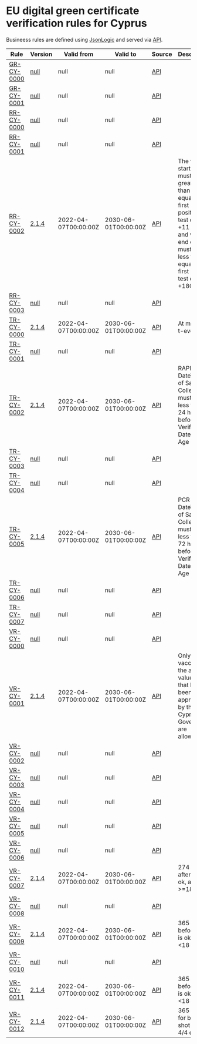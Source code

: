 # EU digital green certificate verification rules for Cyprus

Busineess rules are defined using [JsonLogic](https://jsonlogic.com) and served via [API](https://dgca-businessrule-service.ezdrav.si/rules/CY).

| Rule | Version | Valid from | Valid to | Source | Description |
| ---- | ------- | ---------- | -------- | ------ | ----------- |
| [GR-CY-0000](GR-CY-0000.json) | [null](GR-CY-0000_null.json) | null | null | [API](https://dgca-businessrule-service.ezdrav.si/rules/CY/eda50a9ef9f5f961bb5d7506fcea952dc202c0c34ddb09f6c121790017908b6d) |  |
| [GR-CY-0001](GR-CY-0001.json) | [null](GR-CY-0001_null.json) | null | null | [API](https://dgca-businessrule-service.ezdrav.si/rules/CY/04b85d1a1226a5d8d97b78a780f38ddf773f80fabd6c09bf10ade8f83827a97e) |  |
| [RR-CY-0000](RR-CY-0000.json) | [null](RR-CY-0000_null.json) | null | null | [API](https://dgca-businessrule-service.ezdrav.si/rules/CY/2475d974faade3ff0fd11bd136e1a7308effa134d1e690cb20f66f3131995a0c) |  |
| [RR-CY-0001](RR-CY-0001.json) | [null](RR-CY-0001_null.json) | null | null | [API](https://dgca-businessrule-service.ezdrav.si/rules/CY/232d4046dc1021292a83d3d8d1b79ca6ddb447b4779d7ac817cdadf7283d691c) |  |
| [RR-CY-0002](RR-CY-0002.json) | [2.1.4](RR-CY-0002_2.1.4.json) | 2022-04-07T00:00:00Z | 2030-06-01T00:00:00Z | [API](https://dgca-businessrule-service.ezdrav.si/rules/CY/730cc64d78f39f8b5a34936089e6d9f30e394e21cbc555382b572590b21af813) | The validity start date must be greater than or equal to the first positive test date +11 days and validity end date must be less than or equal to the first postive test date +180. |
| [RR-CY-0003](RR-CY-0003.json) | [null](RR-CY-0003_null.json) | null | null | [API](https://dgca-businessrule-service.ezdrav.si/rules/CY/d1f4164dcdc2c0a4f638d2b5a42d56c96b330aeefb34344317e28d9bb868000b) |  |
| [TR-CY-0000](TR-CY-0000.json) | [2.1.4](TR-CY-0000_2.1.4.json) | 2022-04-07T00:00:00Z | 2030-06-01T00:00:00Z | [API](https://dgca-businessrule-service.ezdrav.si/rules/CY/016d4845e31957d3faa861c91b2264c60c70654765c3556c3a3b52ff1c9b1d70) | At most one t-event. |
| [TR-CY-0001](TR-CY-0001.json) | [null](TR-CY-0001_null.json) | null | null | [API](https://dgca-businessrule-service.ezdrav.si/rules/CY/87e3540c96b400056ef01e474e3cbf241a65a260090c418df7767232200fb738) |  |
| [TR-CY-0002](TR-CY-0002.json) | [2.1.4](TR-CY-0002_2.1.4.json) | 2022-04-07T00:00:00Z | 2030-06-01T00:00:00Z | [API](https://dgca-businessrule-service.ezdrav.si/rules/CY/2abaa33f2ecd8966d1719500a61d7e12c38ec08ba543a289bc66836e2294327f) | RAPID DateTime of Sample Collection must be less than 24 hours before the Verification Datetime if Age >= 18 |
| [TR-CY-0003](TR-CY-0003.json) | [null](TR-CY-0003_null.json) | null | null | [API](https://dgca-businessrule-service.ezdrav.si/rules/CY/5078ca24624d2c44e3fb0be9a017384c97c3d0d57059d7eaa18e316fad9fdd5b) |  |
| [TR-CY-0004](TR-CY-0004.json) | [null](TR-CY-0004_null.json) | null | null | [API](https://dgca-businessrule-service.ezdrav.si/rules/CY/09eea50707865c30346b169a34c5596d26ec2ea5407a1517eda3fb3a85d11a3e) |  |
| [TR-CY-0005](TR-CY-0005.json) | [2.1.4](TR-CY-0005_2.1.4.json) | 2022-04-07T00:00:00Z | 2030-06-01T00:00:00Z | [API](https://dgca-businessrule-service.ezdrav.si/rules/CY/4302dd93b0e5fd6518b3bce5a3e1863c1d94edd26e37d4a37d794483a5f00b82) | PCR DateTime of Sample Collection must be less than 72 hours before the Verification Datetime if Age >= 18 |
| [TR-CY-0006](TR-CY-0006.json) | [null](TR-CY-0006_null.json) | null | null | [API](https://dgca-businessrule-service.ezdrav.si/rules/CY/fc8693bfc62979d75e5ac1d86de946f206a8826dea9c3fa6d9f4daac33f1a753) |  |
| [TR-CY-0007](TR-CY-0007.json) | [null](TR-CY-0007_null.json) | null | null | [API](https://dgca-businessrule-service.ezdrav.si/rules/CY/8d61917e54d6fec38b4dd1bc1cef39d364bf87aeab56cc8c80e649fe4b16ccb0) |  |
| [VR-CY-0000](VR-CY-0000.json) | [null](VR-CY-0000_null.json) | null | null | [API](https://dgca-businessrule-service.ezdrav.si/rules/CY/baa5fe2069dec279258a48c506919298bdfe81e03ae6e4e923e5390bc05cb9a3) |  |
| [VR-CY-0001](VR-CY-0001.json) | [2.1.4](VR-CY-0001_2.1.4.json) | 2022-04-07T00:00:00Z | 2030-06-01T00:00:00Z | [API](https://dgca-businessrule-service.ezdrav.si/rules/CY/efe6910bd2776c43a7a58c508853caec4f68ea04437e4e2b1d4bc9fea1332dc5) | Only vaccines in the allowed valueset that have been approved by the Cyprus Goverment are allowed. |
| [VR-CY-0002](VR-CY-0002.json) | [null](VR-CY-0002_null.json) | null | null | [API](https://dgca-businessrule-service.ezdrav.si/rules/CY/645492e9039426fc4d5f8e94bb1a49c9321bac705dc7c575c0cd78ae532f4906) |  |
| [VR-CY-0003](VR-CY-0003.json) | [null](VR-CY-0003_null.json) | null | null | [API](https://dgca-businessrule-service.ezdrav.si/rules/CY/d3d8bd01f6e6010fe22662ec07811020f3825c4feaccfbc0e130f45b4ba03052) |  |
| [VR-CY-0004](VR-CY-0004.json) | [null](VR-CY-0004_null.json) | null | null | [API](https://dgca-businessrule-service.ezdrav.si/rules/CY/56ab4ca9d792b4d91ff36735b8a34ba491601b652110e755f6e0f570869b5668) |  |
| [VR-CY-0005](VR-CY-0005.json) | [null](VR-CY-0005_null.json) | null | null | [API](https://dgca-businessrule-service.ezdrav.si/rules/CY/dab65de3303a172d32058ffec4e64c8aba0990299db7e71ef5e1de899f9339fb) |  |
| [VR-CY-0006](VR-CY-0006.json) | [null](VR-CY-0006_null.json) | null | null | [API](https://dgca-businessrule-service.ezdrav.si/rules/CY/f3c3372786c166e279b241930d547341572a6bca3c30b121afa9157bb8679e7b) |  |
| [VR-CY-0007](VR-CY-0007.json) | [2.1.4](VR-CY-0007_2.1.4.json) | 2022-04-07T00:00:00Z | 2030-06-01T00:00:00Z | [API](https://dgca-businessrule-service.ezdrav.si/rules/CY/e9f671835f343ffc3e7b62c01792114a58eeb58412eb4a6623b876d1b511a736) | 274 days after 1/1 is ok, and >=18 |
| [VR-CY-0008](VR-CY-0008.json) | [null](VR-CY-0008_null.json) | null | null | [API](https://dgca-businessrule-service.ezdrav.si/rules/CY/e655cb55ad09fd89bd3f630f3f7457c2372fc3db1f652e07f6bc4af483eeb2e3) |  |
| [VR-CY-0009](VR-CY-0009.json) | [2.1.4](VR-CY-0009_2.1.4.json) | 2022-04-07T00:00:00Z | 2030-06-01T00:00:00Z | [API](https://dgca-businessrule-service.ezdrav.si/rules/CY/5968a8a8486d43b519b44225b1055135fd7b65b4d6c5fbf2b483910f4bf04f03) | 365 days before 2/2 is ok, and <18 |
| [VR-CY-0010](VR-CY-0010.json) | [null](VR-CY-0010_null.json) | null | null | [API](https://dgca-businessrule-service.ezdrav.si/rules/CY/61de4a2d028887203a74786c25707e73240f2134b2f0a5945e5431743b38d930) |  |
| [VR-CY-0011](VR-CY-0011.json) | [2.1.4](VR-CY-0011_2.1.4.json) | 2022-04-07T00:00:00Z | 2030-06-01T00:00:00Z | [API](https://dgca-businessrule-service.ezdrav.si/rules/CY/00d8c9c1911e87c964466d68bd9f6b7ca988e6c17ea42985e7f1bb60f371569e) | 365 days before 2/2 is ok, and <18 |
| [VR-CY-0012](VR-CY-0012.json) | [2.1.4](VR-CY-0012_2.1.4.json) | 2022-04-07T00:00:00Z | 2030-06-01T00:00:00Z | [API](https://dgca-businessrule-service.ezdrav.si/rules/CY/f2ee708d136c2e0e696200c36e2e8f0b8d077514c70d147b8d89fe067e7ade46) | 365 days for booster shot for 3/3 4/4 etc |
